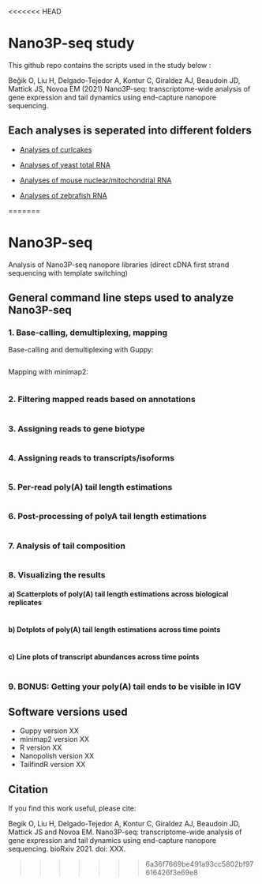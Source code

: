 <<<<<<< HEAD
# Nano3P-seq study

This github repo contains the scripts used in the study below : 

Beğik O, Liu H, Delgado-Tejedor A, Kontur C, Giraldez AJ, Beaudoin JD, Mattick JS, Novoa EM (2021) Nano3P-seq: transcriptome-wide analysis of gene expression and tail dynamics using end-capture nanopore sequencing. 


## Each analyses is seperated into different folders


- [Analyses of curlcakes](https://github.com/novoalab/Nano3P_Seq/tree/master/curlcakes)


- [Analyses of yeast total RNA](https://github.com/novoalab/Nano3P_Seq/tree/master/yeast)


- [Analyses of mouse nuclear/mitochondrial RNA](https://github.com/novoalab/Nano3P_Seq/tree/master/mouse)


- [Analyses of zebrafish RNA](https://github.com/novoalab/Nano3P_Seq/tree/master/zebrafish)

=======
# Nano3P-seq
Analysis of Nano3P-seq nanopore libraries (direct cDNA first strand sequencing with template switching)

## General command line steps used to analyze Nano3P-seq

### 1. Base-calling, demultiplexing, mapping
Base-calling and demultiplexing with Guppy:
```

```
Mapping with minimap2:
```

```

### 2. Filtering mapped reads based on annotations
```

```
### 3. Assigning reads to gene biotype
```

```
### 4. Assigning reads to transcripts/isoforms
```

```
### 5. Per-read poly(A) tail length estimations
```

```
### 6. Post-processing of polyA tail length estimations 
```

```
### 7. Analysis of tail composition
```

```
### 8. Visualizing the results

#### a) Scatterplots of poly(A) tail length estimations across biological replicates
```

```
#### b) Dotplots of poly(A) tail length estimations across time points 
```

```
#### c) Line plots of transcript abundances across time points
```

```
### 9. BONUS: Getting your poly(A) tail ends to be visible in IGV



## Software versions used

* Guppy version XX
* minimap2 version XX
* R version XX
* Nanopolish version XX
* TailfindR version XX

## Citation
If you find this work useful, please cite: 

Begik O, Liu H, Delgado-Tejedor A, Kontur C, Giraldez AJ, Beaudoin JD, Mattick JS and Novoa EM. Nano3P-seq: transcriptome-wide analysis of gene expression and tail dynamics using end-capture nanopore sequencing. bioRxiv 2021. doi: XXX. 



>>>>>>> 6a36f7669be491a93cc5802bf97616426f3e69e8
